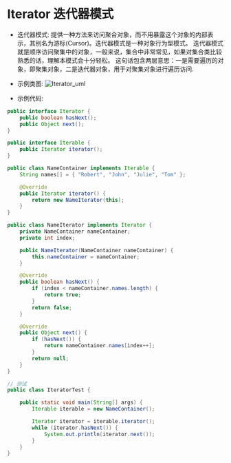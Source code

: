 # Iterator 迭代器模式

- 迭代器模式:
提供一种方法来访问聚合对象，而不用暴露这个对象的内部表示，其别名为游标(Cursor)。迭代器模式是一种对象行为型模式。
迭代器模式就是顺序访问聚集中的对象，一般来说，集合中非常常见，如果对集合类比较熟悉的话，理解本模式会十分轻松。
这句话包含两层意思：一是需要遍历的对象，即聚集对象，二是迭代器对象，用于对聚集对象进行遍历访问.


- 示例类图:
![Iterator_uml](http://git.oschina.net/longshu/DesignPatterns/raw/master/images/17.Iterator_uml.png)

- 示例代码:
```java
public interface Iterator {
	public boolean hasNext();
	public Object next();
}

public interface Iterable {
	public Iterator iterator();
}

public class NameContainer implements Iterable {
	String names[] = { "Robert", "John", "Julie", "Tom" };

	@Override
	public Iterator iterator() {
		return new NameIterator(this);
	}
}

public class NameIterator implements Iterator {
	private NameContainer nameContainer;
	private int index;

	public NameIterator(NameContainer nameContainer) {
		this.nameContainer = nameContainer;
	}

	@Override
	public boolean hasNext() {
		if (index < nameContainer.names.length) {
			return true;
		}
		return false;
	}

	@Override
	public Object next() {
		if (hasNext()) {
			return nameContainer.names[index++];
		}
		return null;
	}
}

// 测试
public class IteratorTest {

	public static void main(String[] args) {
		Iterable iterable = new NameContainer();

		Iterator iterator = iterable.iterator();
		while (iterator.hasNext()) {
			System.out.println(iterator.next());
		}
	}
}
```